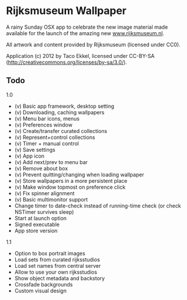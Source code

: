 

# Rijksmuseum Wallpaper

A rainy Sunday OSX app to celebrate the new image material made available for the launch of the amazing new www.rijksmuseum.nl.

All artwork and content provided by Rijksmuseum (licensed under CC0).

Application (c) 2012 by Taco Ekkel, licensed under CC-BY-SA (http://creativecommons.org/licenses/by-sa/3.0/).

## Todo

1.0

* (v) Basic app framework, desktop setting
* (v) Downloading, caching wallpapers
* (v) Menu bar icons, menus
* (v) Preferences window
* (v) Create/transfer curated collections
* (v) Represent+control collections
* (v) Timer + manual control
* (v) Save settings
* (v) App icon
* (v) Add next/prev to menu bar
* (v) Remove about box
* (v) Prevent quitting/changing when loading wallpaper
* (v) Store wallpapers in a more persistent place
* (v) Make window topmost on preference click
* (v) Fix spinner alignment
* (v) Basic multimonitor support
* Change timer to date-check instead of running-time check (or check NSTimer survives sleep)
* Start at launch option
* Signed executable
* App store version

1.1

* Option to box portrait images
* Load sets from curated rijksstudios
* Load set names from central server
* Allow to use your own rijksstudios
* Show object metadata and backstory
* Crossfade backgrounds
* Custom visual design


